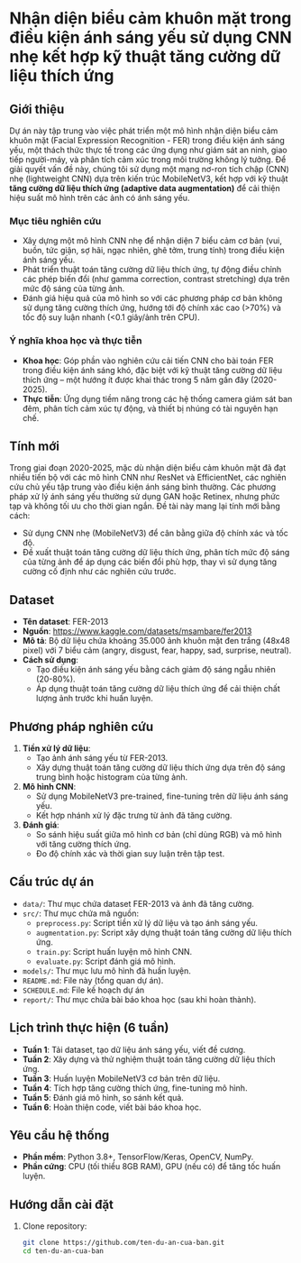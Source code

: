 # Nhận diện biểu cảm khuôn mặt trong điều kiện ánh sáng yếu sử dụng CNN nhẹ kết hợp kỹ thuật tăng cường dữ liệu thích ứng

## Giới thiệu

Dự án này tập trung vào việc phát triển một mô hình nhận diện biểu cảm khuôn mặt (Facial Expression Recognition - FER) trong điều kiện ánh sáng yếu, một thách thức thực tế trong các ứng dụng như giám sát an ninh, giao tiếp người-máy, và phân tích cảm xúc trong môi trường không lý tưởng. Để giải quyết vấn đề này, chúng tôi sử dụng một mạng nơ-ron tích chập (CNN) nhẹ (lightweight CNN) dựa trên kiến trúc MobileNetV3, kết hợp với kỹ thuật **tăng cường dữ liệu thích ứng (adaptive data augmentation)** để cải thiện hiệu suất mô hình trên các ảnh có ánh sáng yếu.

### Mục tiêu nghiên cứu

- Xây dựng một mô hình CNN nhẹ để nhận diện 7 biểu cảm cơ bản (vui, buồn, tức giận, sợ hãi, ngạc nhiên, ghê tởm, trung tính) trong điều kiện ánh sáng yếu.
- Phát triển thuật toán tăng cường dữ liệu thích ứng, tự động điều chỉnh các phép biến đổi (như gamma correction, contrast stretching) dựa trên mức độ sáng của từng ảnh.
- Đánh giá hiệu quả của mô hình so với các phương pháp cơ bản không sử dụng tăng cường thích ứng, hướng tới độ chính xác cao (>70%) và tốc độ suy luận nhanh (<0.1 giây/ảnh trên CPU).

### Ý nghĩa khoa học và thực tiễn

- **Khoa học**: Góp phần vào nghiên cứu cải tiến CNN cho bài toán FER trong điều kiện ánh sáng khó, đặc biệt với kỹ thuật tăng cường dữ liệu thích ứng – một hướng ít được khai thác trong 5 năm gần đây (2020-2025).
- **Thực tiễn**: Ứng dụng tiềm năng trong các hệ thống camera giám sát ban đêm, phân tích cảm xúc tự động, và thiết bị nhúng có tài nguyên hạn chế.

## Tính mới

Trong giai đoạn 2020-2025, mặc dù nhận diện biểu cảm khuôn mặt đã đạt nhiều tiến bộ với các mô hình CNN như ResNet và EfficientNet, các nghiên cứu chủ yếu tập trung vào điều kiện ánh sáng bình thường. Các phương pháp xử lý ánh sáng yếu thường sử dụng GAN hoặc Retinex, nhưng phức tạp và không tối ưu cho thời gian ngắn. Đề tài này mang lại tính mới bằng cách:

- Sử dụng CNN nhẹ (MobileNetV3) để cân bằng giữa độ chính xác và tốc độ.
- Đề xuất thuật toán tăng cường dữ liệu thích ứng, phân tích mức độ sáng của từng ảnh để áp dụng các biến đổi phù hợp, thay vì sử dụng tăng cường cố định như các nghiên cứu trước.

## Dataset

- **Tên dataset**: FER-2013
- **Nguồn**: https://www.kaggle.com/datasets/msambare/fer2013
- **Mô tả**: Bộ dữ liệu chứa khoảng 35.000 ảnh khuôn mặt đen trắng (48x48 pixel) với 7 biểu cảm (angry, disgust, fear, happy, sad, surprise, neutral).
- **Cách sử dụng**:
  - Tạo điều kiện ánh sáng yếu bằng cách giảm độ sáng ngẫu nhiên (20-80%).
  - Áp dụng thuật toán tăng cường dữ liệu thích ứng để cải thiện chất lượng ảnh trước khi huấn luyện.

## Phương pháp nghiên cứu

1. **Tiền xử lý dữ liệu**:
   - Tạo ảnh ánh sáng yếu từ FER-2013.
   - Xây dựng thuật toán tăng cường dữ liệu thích ứng dựa trên độ sáng trung bình hoặc histogram của từng ảnh.
2. **Mô hình CNN**:
   - Sử dụng MobileNetV3 pre-trained, fine-tuning trên dữ liệu ánh sáng yếu.
   - Kết hợp nhánh xử lý đặc trưng từ ảnh đã tăng cường.
3. **Đánh giá**:
   - So sánh hiệu suất giữa mô hình cơ bản (chỉ dùng RGB) và mô hình với tăng cường thích ứng.
   - Đo độ chính xác và thời gian suy luận trên tập test.

## Cấu trúc dự án

- `data/`: Thư mục chứa dataset FER-2013 và ảnh đã tăng cường.
- `src/`: Thư mục chứa mã nguồn:
  - `preprocess.py`: Script tiền xử lý dữ liệu và tạo ánh sáng yếu.
  - `augmentation.py`: Script xây dựng thuật toán tăng cường dữ liệu thích ứng.
  - `train.py`: Script huấn luyện mô hình CNN.
  - `evaluate.py`: Script đánh giá mô hình.
- `models/`: Thư mục lưu mô hình đã huấn luyện.
- `README.md`: File này (tổng quan dự án).
- `SCHEDULE.md`: File kế hoạch dự án
- `report/`: Thư mục chứa bài báo khoa học (sau khi hoàn thành).

## Lịch trình thực hiện (6 tuần)

- **Tuần 1**: Tải dataset, tạo dữ liệu ánh sáng yếu, viết đề cương.
- **Tuần 2**: Xây dựng và thử nghiệm thuật toán tăng cường dữ liệu thích ứng.
- **Tuần 3**: Huấn luyện MobileNetV3 cơ bản trên dữ liệu.
- **Tuần 4**: Tích hợp tăng cường thích ứng, fine-tuning mô hình.
- **Tuần 5**: Đánh giá mô hình, so sánh kết quả.
- **Tuần 6**: Hoàn thiện code, viết bài báo khoa học.

## Yêu cầu hệ thống

- **Phần mềm**: Python 3.8+, TensorFlow/Keras, OpenCV, NumPy.
- **Phần cứng**: CPU (tối thiểu 8GB RAM), GPU (nếu có) để tăng tốc huấn luyện.

## Hướng dẫn cài đặt

1. Clone repository:
   ```bash
   git clone https://github.com/ten-du-an-cua-ban.git
   cd ten-du-an-cua-ban
   ```

